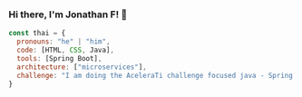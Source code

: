 ### Hi there, I'm Jonathan F! 👋

```js
const thai = {
  pronouns: "he" | "him",
  code: [HTML, CSS, Java],
  tools: [Spring Boot],
  architecture: ["microservices"],
  challenge: "I am doing the AceleraTi challenge focused java - Spring Boot"
}
```


<!--
**Stone-1986/Stone-1986** is a ✨ _special_ ✨ repository because its `README.md` (this file) appears on your GitHub profile.

Here are some ideas to get you started:

- 🔭 I’m currently working on ...
- 🌱 I’m currently learning ...
- 👯 I’m looking to collaborate on ...
- 🤔 I’m looking for help with ...
- 💬 Ask me about ...
- 📫 How to reach me: ...
- 😄 Pronouns: ...
- ⚡ Fun fact: ...
-->

